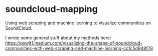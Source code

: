 # soundcloud-mapping

Using web scraping and machine learning to visualize communities on SoundCloud.

I wrote some general stuff about my methods here: https://pswjt1.medium.com/visualizing-the-shape-of-soundcloud-communities-with-web-scraping-and-machine-learning-cc1c5d948f78



